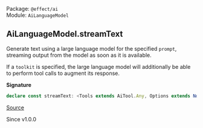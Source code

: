 Package: `@effect/ai`<br />
Module: `AiLanguageModel`<br />

## AiLanguageModel.streamText

Generate text using a large language model for the specified `prompt`,
streaming output from the model as soon as it is available.

If a `toolkit` is specified, the large language model will additionally
be able to perform tool calls to augment its response.

**Signature**

```ts
declare const streamText: <Tools extends AiTool.Any, Options extends NoExcessProperties<GenerateTextOptions<any>, Options>>(options: Options & GenerateTextOptions<Tools>) => Stream.Stream<ExtractSuccess<Options>, ExtractError<Options>, AiLanguageModel | ExtractContext<Options>>
```

[Source](https://github.com/Effect-TS/effect/tree/main/packages/ai/ai/src/AiLanguageModel.ts#L672)

Since v1.0.0